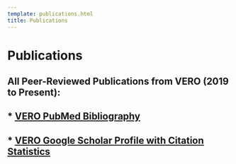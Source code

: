 ```yaml
---
template: publications.html
title: Publications
---
```

# <b>Publications</b><br>
## <b>All Peer-Reviewed Publications from VERO (2019 to Present):</b>

## * <u><b>[VERO PubMed Bibliography](https://www.ncbi.nlm.nih.gov/myncbi/vero.publications.1/bibliography/public/)</u></b>

## * <u><b>[VERO Google Scholar Profile with Citation Statistics](https://scholar.google.com/citations?user=WVDlQrUAAAAJ)</u></b>

